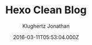 ---
title: Hexo Clean Blog
github: 'https://github.com/klugjo/hexo-theme-clean-blog'
demo: 'https://www.codeblocq.com/assets/projects/hexo-theme-clean-blog/'
author: Klughertz Jonathan
ssg:
  - Hexo
cms:
  - No Cms
date: 2016-03-11T05:53:04.000Z
github_branch: master
description: >-
  Hexo implementation of Clean Blog
  https://blackrockdigital.github.io/startbootstrap-clean-blog/index.html
stale: true
---